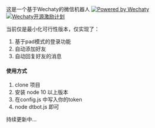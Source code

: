 这是一个基于Wechaty的微信机器人 [![Powered by Wechaty](https://img.shields.io/badge/Powered%20By-Wechaty-green.svg)](https://github.com/chatie/wechaty)
[![Wechaty开源激励计划](https://img.shields.io/badge/Wechaty-开源激励计划-green.svg)](https://github.com/juzibot/Welcome/wiki/Everything-about-Wechaty)

当前仅是最小化可行性版本，仅实现了：
1. 基于pad模式的登录功能
2. 自动添加好友
3. 自动回复好友的消息

#### 使用方式

1. clone 项目
2. 安装 node 10 以上版本
3. 在config.js 中写入你的token
4. node dtbot.js 即可

持续更新中...

